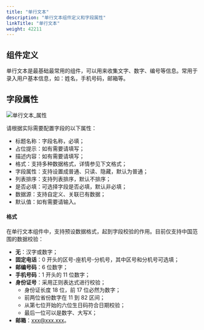 ```yaml
---
title: "单行文本"
description: "单行文本组件定义和字段属性"
linkTitle: "单行文本"
weight: 42211
---
```


## 组件定义

单行文本是最基础最常用的组件，可以用来收集文字、数字、编号等信息。常用于录入用户基本信息，如：姓名，手机号码，邮箱等。

## 字段属性

![单行文本_属性](/images/manual/component/单行文本_属性.png)

请根据实际需要配置字段的以下属性：

- 标题名称：字段名称，必填；
- 占位提示：如有需要请填写；
- 描述内容：如有需要请填写；
- 格式：支持多种数据格式，详情参见下文格式；
- 字段属性：支持设置成普通、只读、隐藏，默认为普通；
- 列表排序：支持列表排序，默认不排序；
- 是否必填：可选择字段是否必填，默认非必填；
- 数据源：支持自定义、关联已有数据；
- 默认值：如有需要请输入。

#### 格式

在单行文本组件中，支持预设数据格式，起到字段校验的作用。目前仅支持中国范围的数据校验：

- **无**：汉字或数字；
- **固定电话**：0 开头的区号-座机号-分机号，其中区号和分机号可选填；
- **邮编号码**：6 位数字；
- **手机号码**：1 开头的 11 位数字；
- **身份证号**：采用正则表达式进行校验；
  - 身份证长度 18 位，前 17 位必然为数字；
  - 前两位省份数字在 11 到 82 区间；
  - 从第七位开始的六位生日码符合日期校验；
  - 最后一位可以是数字、大写X；
- **邮箱**：xxx@xxx.xxx。

